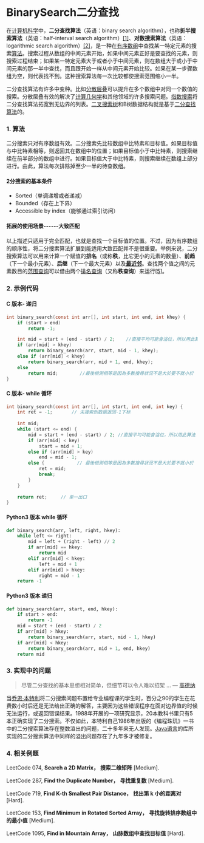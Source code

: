 # BinarySearch二分查找

在[计算机科学](https://zh.wikipedia.org/wiki/%E8%AE%A1%E7%AE%97%E6%9C%BA%E7%A7%91%E5%AD%A6)中，**二分查找算法**（英语：binary search algorithm），也称**折半搜索算法**（英语：half-interval search algorithm）[\[1\]](https://zh.wikipedia.org/wiki/%E4%BA%8C%E5%88%86%E6%90%9C%E5%B0%8B%E6%BC%94%E7%AE%97%E6%B3%95#cite_note-1)、**对数搜索算法**（英语：logarithmic search algorithm）[\[2\]](https://zh.wikipedia.org/wiki/%E4%BA%8C%E5%88%86%E6%90%9C%E5%B0%8B%E6%BC%94%E7%AE%97%E6%B3%95#cite_note-FOOTNOTEKnuth1998%C2%A76.2.1_%28%22Searching_an_ordered_table%22%29,_subsection_%22Binary_search%22-2)，是一种在[有序数组](https://zh.wikipedia.org/wiki/%E6%9C%89%E5%BA%8F%E6%95%B0%E5%AF%B9)中查找某一特定元素的搜索[算法](https://zh.wikipedia.org/wiki/%E7%AE%97%E6%B3%95)。搜索过程从数组的中间元素开始，如果中间元素正好是要查找的元素，则搜索过程结束；如果某一特定元素大于或者小于中间元素，则在数组大于或小于中间元素的那一半中查找，而且跟开始一样从中间元素开始比较。如果在某一步骤数组为空，则代表找不到。这种搜索算法每一次比较都使搜索范围缩小一半。

二分查找算法有许多中变种。比如[分散层叠](https://zh.wikipedia.org/w/index.php?title=%E5%88%86%E6%95%A3%E5%B1%82%E5%8F%A0&action=edit&redlink=1)可以提升在多个数组中对同一个数值的搜索。分散层叠有效的解决了[计算几何学](https://zh.wikipedia.org/wiki/%E8%AE%A1%E7%AE%97%E5%87%A0%E4%BD%95%E5%AD%A6)和其他领域的许多搜索问题。[指数搜索](https://zh.wikipedia.org/w/index.php?title=Exponential_Search&action=edit&redlink=1)将二分查找算法拓宽到无边界的列表。[二叉搜索树](https://zh.wikipedia.org/wiki/%E4%BA%8C%E5%8F%89%E6%90%9C%E7%B4%A2%E6%A0%91)和B树数据结构就是基于[二分查找算法](https://zh.wikipedia.org/wiki/%E4%BA%8C%E5%88%86%E6%9F%A5%E6%89%BE%E7%AE%97%E6%B3%95)的。

### 1. 算法

二分搜索只对有序数组有效。二分搜索先比较数组中比特素和目标值。如果目标值与中比特素相等，则返回其在数组中的位置；如果目标值小于中比特素，则搜索继续在前半部分的数组中进行。如果目标值大于中比特素，则搜索继续在数组上部分进行。由此，算法每次排除掉至少一半的待查数组。

#### 2分搜索的基本条件

* Sorted（单调递增或者递减）
* Bounded（存在上下界）
* Accessible by index（能够通过索引访问）

#### 拓展的使用场景------大致匹配

以上描述只适用于完全匹配，也就是查找一个目标值的位置。不过，因为有序数组的顺序性，将二分搜索算法扩展到能适用大致匹配并不是很重要。举例来说，二分搜索算法可以用来计算一个赋值的**排名**（或称**秩**，比它更小的元素的数量）、**前趋**（下一个最小元素）、**后继**（下一个最大元素）以及[**最近邻**](https://zh.wikipedia.org/wiki/%E6%9C%80%E9%84%B0%E8%BF%91%E6%90%9C%E7%B4%A2)。查找两个值之间的元素数目的[范围查询](https://zh.wikipedia.org/w/index.php?title=%E7%AF%84%E5%9C%8D%E6%9F%A5%E8%A9%A2_%28%E8%B3%87%E6%96%99%E7%B5%90%E6%A7%8B%29&action=edit&redlink=1)可以借由两个[排名查询](https://zh.wikipedia.org/w/index.php?title=%E6%8E%92%E5%90%8D%E6%9F%A5%E8%A9%A2&action=edit&redlink=1)（又称**秩查询**）来运行[\[5\]](https://zh.wikipedia.org/wiki/%E4%BA%8C%E5%88%86%E6%90%9C%E5%B0%8B%E6%BC%94%E7%AE%97%E6%B3%95#cite_note-FOOTNOTESedgewickWayne2011%C2%A73.1,_subsection_%22Rank_and_selection%22-5)。

### 2. 示例代码

#### C 版本- 递归

```c
int binary_search(const int arr[], int start, int end, int khey) {
	if (start > end)
		return -1;

	int mid = start + (end - start) / 2;    //直接平均可能會溢位，所以用此算法
	if (arr[mid] > khey)
		return binary_search(arr, start, mid - 1, khey);
	else if (arr[mid] < khey)
		return binary_search(arr, mid + 1, end, khey);
	else
	    return mid;        //最後檢測相等是因為多數搜尋狀況不是大於要不就小於
}
```

#### C 版本- while 循环

```c
int binary_search(const int arr[], int start, int end, int key) {
    int ret = -1;       // 未搜索到数据返回-1下标
    
	int mid;
	while (start <= end) {
		mid = start + (end - start) / 2; //直接平均可能會溢位，所以用此算法
		if (arr[mid] < key)
			start = mid + 1;
		else if (arr[mid] > key)
			end = mid - 1;
		else {            // 最後檢測相等是因為多數搜尋狀況不是大於要不就小於
			ret = mid;  
            break;
        }
	}
	
	return ret;     // 单一出口
}
```

#### Python3 版本 while 循环

```python
def binary_search(arr, left, right, hkey):
    while left <= right:
        mid = left + (right - left) // 2
        if arr[mid] == hkey:
            return mid
        elif arr[mid] < hkey:
            left = mid + 1
        elif arr[mid] > hkey:
            right = mid - 1
    return -1
```

#### Python3 版本 递归

```python
def binary_search(arr, start, end, hkey):
	if start > end:
		return -1
	mid = start + (end - start) / 2
	if arr[mid] > hkey:
		return binary_search(arr, start, mid - 1, hkey)
	if arr[mid] < hkey:
		return binary_search(arr, mid + 1, end, hkey)
	return mid
```

### 3. 实现中的问题

> 尽管二分查找的基本思想相对简单，但细节可以令人难以招架 ... — [高德纳](https://zh.wikipedia.org/wiki/%E9%AB%98%E5%BE%B7%E7%BA%B3)

当[乔恩·本特利](https://zh.wikipedia.org/w/index.php?title=%E4%B9%94%E6%81%A9%C2%B7%E6%9C%AC%E7%89%B9%E5%88%A9&action=edit&redlink=1)将二分搜索问题布置给专业编程课的学生时，百分之90的学生在花费数小时后还是无法给出正确的解答，主要因为这些错误程序在面对边界值的时候无法运行，或返回错误结果。1988年开展的一项研究显示，20本教科书里只有5本正确实现了二分搜索。不仅如此，本特利自己1986年出版的《编程珠玑》一书中的二分搜索算法存在整数溢出的问题，二十多年来无人发现。[Java语言](https://zh.wikipedia.org/wiki/Java)的库所实现的二分搜索算法中同样的溢出问题存在了九年多才被修复。

### 4. 相关例题

LeetCode 074, **Search a 2D Matrix，** **搜索二维矩阵** \[Medium\].

LeetCode 287, **Find the Duplicate Number，** **寻找重复数** \[Medium\].

LeetCode 719, **Find K-th Smallest Pair Distance，** **找出第 k 小的距离对** \[Hard\].

LeetCode 153, **Find Minimum in Rotated Sorted Array，** **寻找旋转排序数组中的最小值** \[Medium\].

LeetCode 1095, **Find in Mountain Array，** **山脉数组中查找目标值** \[Hard\].

